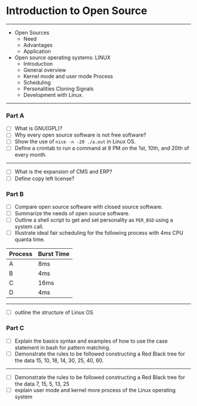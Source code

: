 # Introduction to Open Source
---
- Open Sources
	- Need
	- Advantages
	- Application
- Open source operating systems: LINUX
	- Introduction
	- General overview
	- Kernel mode and user mode Process
	- Scheduling
	- Personalities Cloning Signals
	- Development with Linux.
---
### Part A
- [ ] What is GNU(GPL)?
- [ ] Why every open source software is not free software?
- [ ] Show the use of `nice -n -20 ./a.out` in Linux OS.
- [ ] Define a crontab to run a command at 8 PM on the 1st, 10th, and 20th of every month.
---
- [ ] What is the expansion of CMS and ERP?
- [ ] Define copy left license?

### Part B
- [ ] Compare open source software with closed source software.
- [ ] Summarize the needs of open source software.
- [ ] Outline a shell script to get and set personality as `PER_BSD` using a system call.
- [ ] Illustrate ideal fair scheduling for the following process with 4ms CPU quanta time.

| Process | Burst Time |
| ------- | ---------- |
| A       | 8ms        |
| B       | 4ms        |
| C       | 16ms       |
| D       | 4ms        |
---
- [ ] outline the structure of Linux OS

### Part C
- [ ] Explain the basics syntax and examples of how to use the case statement in bash for pattern matching.
- [ ] Demonstrate the rules to be followed constructing a Red Black tree for the data 15, 10, 18, 14, 30, 25, 40, 60.
---
- [ ] Demonstrate the rules to be followed constructing a Red Black tree for the data 7, 15, 5, 13, 25
- [ ] explain user mode and kernel more process of the Linux operating system
